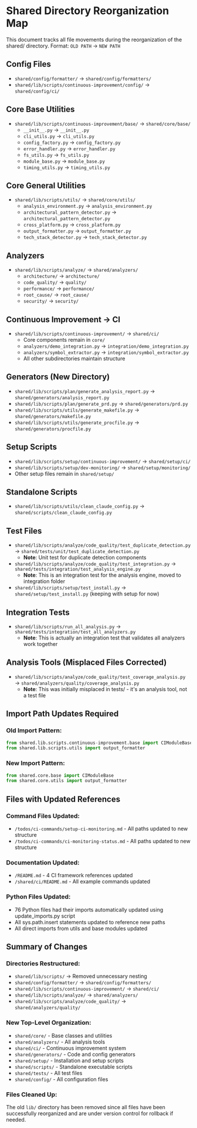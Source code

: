# Shared Directory Reorganization Map

This document tracks all file movements during the reorganization of the shared/ directory.
Format: `OLD PATH` → `NEW PATH`

## Config Files

- `shared/config/formatter/` → `shared/config/formatters/`
- `shared/lib/scripts/continuous-improvement/config/` → `shared/config/ci/`

## Core Base Utilities

- `shared/lib/scripts/continuous-improvement/base/` → `shared/core/base/`
  - `__init__.py` → `__init__.py`
  - `cli_utils.py` → `cli_utils.py`
  - `config_factory.py` → `config_factory.py`
  - `error_handler.py` → `error_handler.py`
  - `fs_utils.py` → `fs_utils.py`
  - `module_base.py` → `module_base.py`
  - `timing_utils.py` → `timing_utils.py`

## Core General Utilities

- `shared/lib/scripts/utils/` → `shared/core/utils/`
  - `analysis_environment.py` → `analysis_environment.py`
  - `architectural_pattern_detector.py` → `architectural_pattern_detector.py`
  - `cross_platform.py` → `cross_platform.py`
  - `output_formatter.py` → `output_formatter.py`
  - `tech_stack_detector.py` → `tech_stack_detector.py`

## Analyzers

- `shared/lib/scripts/analyze/` → `shared/analyzers/`
  - `architecture/` → `architecture/`
  - `code_quality/` → `quality/`
  - `performance/` → `performance/`
  - `root_cause/` → `root_cause/`
  - `security/` → `security/`

## Continuous Improvement → CI

- `shared/lib/scripts/continuous-improvement/` → `shared/ci/`
  - Core components remain in `core/`
  - `analyzers/demo_integration.py` → `integration/demo_integration.py`
  - `analyzers/symbol_extractor.py` → `integration/symbol_extractor.py`
  - All other subdirectories maintain structure

## Generators (New Directory)

- `shared/lib/scripts/plan/generate_analysis_report.py` → `shared/generators/analysis_report.py`
- `shared/lib/scripts/plan/generate_prd.py` → `shared/generators/prd.py`
- `shared/lib/scripts/utils/generate_makefile.py` → `shared/generators/makefile.py`
- `shared/lib/scripts/utils/generate_procfile.py` → `shared/generators/procfile.py`

## Setup Scripts

- `shared/lib/scripts/setup/continuous-improvement/` → `shared/setup/ci/`
- `shared/lib/scripts/setup/dev-monitoring/` → `shared/setup/monitoring/`
- Other setup files remain in `shared/setup/`

## Standalone Scripts

- `shared/lib/scripts/utils/clean_claude_config.py` → `shared/scripts/clean_claude_config.py`

## Test Files

- `shared/lib/scripts/analyze/code_quality/test_duplicate_detection.py` → `shared/tests/unit/test_duplicate_detection.py`
  - **Note**: Unit test for duplicate detection components
- `shared/lib/scripts/analyze/code_quality/test_integration.py` → `shared/tests/integration/test_analysis_engine.py`
  - **Note**: This is an integration test for the analysis engine, moved to integration folder
- `shared/lib/scripts/setup/test_install.py` → `shared/setup/test_install.py` (keeping with setup for now)

## Integration Tests

- `shared/lib/scripts/run_all_analysis.py` → `shared/tests/integration/test_all_analyzers.py`
  - **Note**: This is actually an integration test that validates all analyzers work together

## Analysis Tools (Misplaced Files Corrected)

- `shared/lib/scripts/analyze/code_quality/test_coverage_analysis.py` → `shared/analyzers/quality/coverage_analysis.py`
  - **Note**: This was initially misplaced in tests/ - it's an analysis tool, not a test file

## Import Path Updates Required

### Old Import Pattern:

```python
from shared.lib.scripts.continuous-improvement.base import CIModuleBase
from shared.lib.scripts.utils import output_formatter
```

### New Import Pattern:

```python
from shared.core.base import CIModuleBase
from shared.core.utils import output_formatter
```

## Files with Updated References

### Command Files Updated:

- `/todos/ci-commands/setup-ci-monitoring.md` - All paths updated to new structure
- `/todos/ci-commands/ci-monitoring-status.md` - All paths updated to new structure

### Documentation Updated:

- `/README.md` - 4 CI framework references updated
- `/shared/ci/README.md` - All example commands updated

### Python Files Updated:

- 76 Python files had their imports automatically updated using update_imports.py script
- All sys.path.insert statements updated to reference new paths
- All direct imports from utils and base modules updated

## Summary of Changes

### Directories Restructured:

- `shared/lib/scripts/` → Removed unnecessary nesting
- `shared/config/formatter/` → `shared/config/formatters/`
- `shared/lib/scripts/continuous-improvement/` → `shared/ci/`
- `shared/lib/scripts/analyze/` → `shared/analyzers/`
- `shared/lib/scripts/analyze/code_quality/` → `shared/analyzers/quality/`

### New Top-Level Organization:

- `shared/core/` - Base classes and utilities
- `shared/analyzers/` - All analysis tools
- `shared/ci/` - Continuous improvement system
- `shared/generators/` - Code and config generators
- `shared/setup/` - Installation and setup scripts
- `shared/scripts/` - Standalone executable scripts
- `shared/tests/` - All test files
- `shared/config/` - All configuration files

### Files Cleaned Up:

The old `lib/` directory has been removed since all files have been successfully reorganized and are under version control for rollback if needed.

